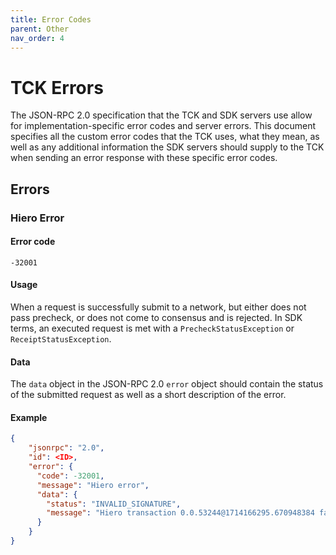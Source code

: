 ```yaml
---
title: Error Codes
parent: Other
nav_order: 4
---
```

# TCK Errors

The JSON-RPC 2.0 specification that the TCK and SDK servers use allow for implementation-specific error codes and server errors. This document specifies all the custom error codes that the TCK uses, what they mean, as well as any additional information the SDK servers should supply to the TCK when sending an error response with these specific error codes.

## Errors

### Hiero Error

#### Error code

`-32001`

#### Usage

When a request is successfully submit to a network, but either does not pass precheck, or does not come to consensus and is rejected. In SDK terms, an executed request is met with a `PrecheckStatusException` or `ReceiptStatusException`.

#### Data

The `data` object in the JSON-RPC 2.0 `error` object should contain the status of the submitted request as well as a short description of the error.

#### Example

```json
{
    "jsonrpc": "2.0",
    "id": <ID>,
    "error": {
      "code": -32001,
      "message": "Hiero error",
      "data": {
        "status": "INVALID_SIGNATURE",
        "message": "Hiero transaction 0.0.53244@1714166295.670948384 failed precheck with status INVALID_SIGNATURE"
      }
    }
}

```
